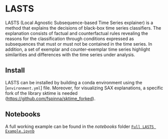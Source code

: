 # LASTS
LASTS (Local Agnostic Subsequence-based Time Series explainer) is a method that explains the decisions of black-box time series classifiers. 
The explanation consists of factual and counterfactual rules revealing the reasons for the classification through conditions expressed as subsequences that must or must not be contained in the time series. In addition, a set of exemplar and counter-exemplar time series highlight similarities and differences with the time series under analysis. 

## Install
LASTS can be installed by building a conda environment using the [`environment.yml`] file. Moreover, for visualizing SAX explanations, a specific fork of the library sktime is needed (https://github.com/fspinna/sktime_forked).

## Notebooks
A full working example can be found in the *notebooks* folder  [`Full LASTS Example.ipynb`](https://github.com/fspinna/LASTS_explainer/blob/main/notebooks/Full%20LASTS%20Example.ipynb)

